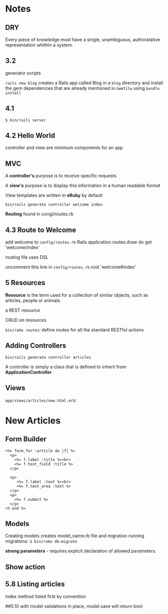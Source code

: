 # Notes

## DRY
Every piece of knowledge must have a single,
unambiguous, authoratative representation 
whithin a system.

## 3.2
generator scripts

`rails new blog` creates a Rails app called Blog in a 
`blog` directory and install the gem dependencies
that are already mentioned in `Gemfile` using `bundle install`

## 4.1
`$ bin/rails server`

## 4.2 Hello World
controller and view are minimum components for
an app

## MVC
A **controller's** purpose is to receive specific requests

A **view's** purpose is to display this information in a human readable format

View templates are written in **eRuby** by default

`bin/rails generate controller welcome index`

**Routing** found in congi/routes.rb

## 4.3 Route to Welcome
add welcome to `config/routes.rb`
    Rails.application.routes.draw do
      get 'welcome/index'

routing file uses DSL

uncomment this line in `config/routes.rb`
    root 'welcome#index'


## 5 Resources
**Resource** is the term used for a collection of similar objects, such as
articles, people or animals.

a REST resource

CRUD on resources

`bin/rake routes`: define routes for all the standard RESTful actions

## Adding Controllers
`bin/rails generate controller articles`

A controller is simply a class that is defined to inherit from 
**ApplicationController**

## Views
`app/views/articles/new.html.erb`:
    <h1>New Articles</h1>

## Form Builder
    <%= form_for :article do |f| %>
      <p>
        <%= f.label :title %><br>
        <%= f.text_field :title %>
      </p>

      <p>
         <%= f.label :text %><br>
         <%= f.text_area :text %>
      </p>
      <p>
        <%= f.submit %>
      </p>
    <% end %>

## Models
Creating models creates model_name.rb file and migration
running migrations: `$ bin/rake db:migrate`

**strong parameters** - requires explicit declaration
of allowed parameters. 

## Show action

## 5.8 Listing articles
index method listed first by convention

##5.10
with model validations in place, model.save
will return bool





